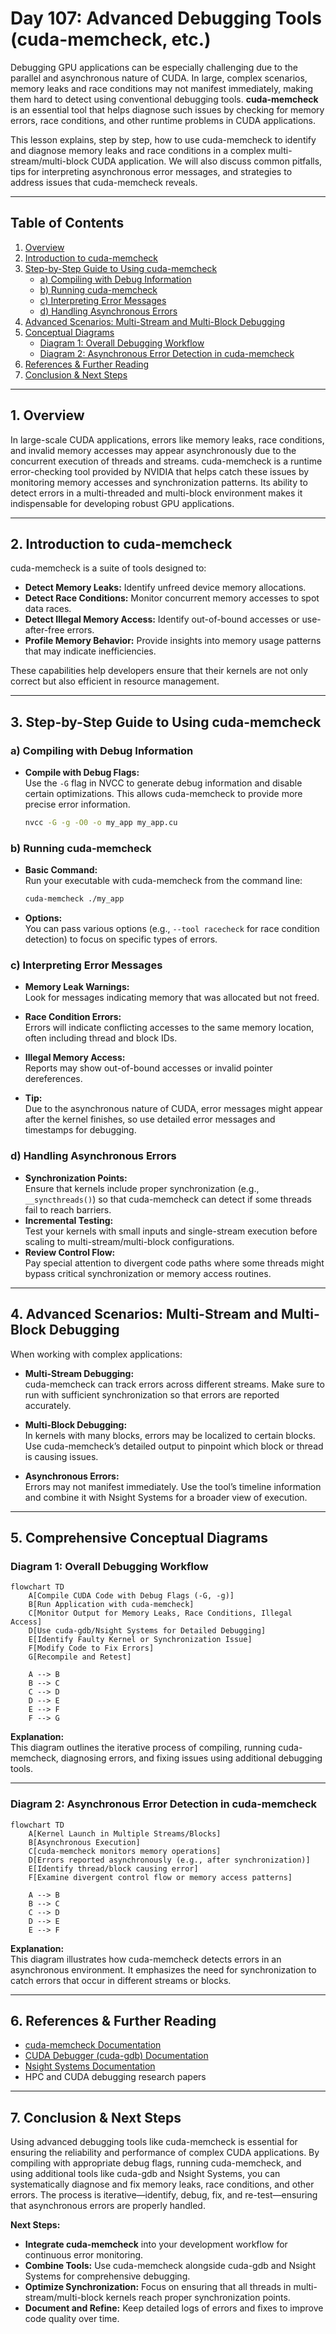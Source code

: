 # Day 107: Advanced Debugging Tools (cuda-memcheck, etc.)

Debugging GPU applications can be especially challenging due to the parallel and asynchronous nature of CUDA. In large, complex scenarios, memory leaks and race conditions may not manifest immediately, making them hard to detect using conventional debugging tools. **cuda-memcheck** is an essential tool that helps diagnose such issues by checking for memory errors, race conditions, and other runtime problems in CUDA applications.

This lesson explains, step by step, how to use cuda-memcheck to identify and diagnose memory leaks and race conditions in a complex multi-stream/multi-block CUDA application. We will also discuss common pitfalls, tips for interpreting asynchronous error messages, and strategies to address issues that cuda-memcheck reveals.

---

## Table of Contents

1. [Overview](#1-overview)  
2. [Introduction to cuda-memcheck](#2-introduction-to-cuda-memcheck)  
3. [Step-by-Step Guide to Using cuda-memcheck](#3-step-by-step-guide-to-using-cuda-memcheck)  
   - [a) Compiling with Debug Information](#a-compiling-with-debug-information)  
   - [b) Running cuda-memcheck](#b-running-cuda-memcheck)  
   - [c) Interpreting Error Messages](#c-interpreting-error-messages)  
   - [d) Handling Asynchronous Errors](#d-handling-asynchronous-errors)  
4. [Advanced Scenarios: Multi-Stream and Multi-Block Debugging](#4-advanced-scenarios-multi-stream-and-multi-block-debugging)  
5. [Conceptual Diagrams](#5-conceptual-diagrams)  
   - [Diagram 1: Overall Debugging Workflow](#diagram-1-overall-debugging-workflow)  
   - [Diagram 2: Asynchronous Error Detection in cuda-memcheck](#diagram-2-asynchronous-error-detection-in-cuda-memcheck)  
6. [References & Further Reading](#6-references--further-reading)  
7. [Conclusion & Next Steps](#7-conclusion--next-steps)

---

## 1. Overview

In large-scale CUDA applications, errors like memory leaks, race conditions, and invalid memory accesses may appear asynchronously due to the concurrent execution of threads and streams. cuda-memcheck is a runtime error-checking tool provided by NVIDIA that helps catch these issues by monitoring memory accesses and synchronization patterns. Its ability to detect errors in a multi-threaded and multi-block environment makes it indispensable for developing robust GPU applications.

---

## 2. Introduction to cuda-memcheck

cuda-memcheck is a suite of tools designed to:
- **Detect Memory Leaks:** Identify unfreed device memory allocations.
- **Detect Race Conditions:** Monitor concurrent memory accesses to spot data races.
- **Detect Illegal Memory Access:** Identify out-of-bound accesses or use-after-free errors.
- **Profile Memory Behavior:** Provide insights into memory usage patterns that may indicate inefficiencies.

These capabilities help developers ensure that their kernels are not only correct but also efficient in resource management.

---

## 3. Step-by-Step Guide to Using cuda-memcheck

### a) Compiling with Debug Information

- **Compile with Debug Flags:**  
  Use the `-G` flag in NVCC to generate debug information and disable certain optimizations. This allows cuda-memcheck to provide more precise error information.
  
  ```bash
  nvcc -G -g -O0 -o my_app my_app.cu
  ```

### b) Running cuda-memcheck

- **Basic Command:**  
  Run your executable with cuda-memcheck from the command line:
  
  ```bash
  cuda-memcheck ./my_app
  ```

- **Options:**  
  You can pass various options (e.g., `--tool racecheck` for race condition detection) to focus on specific types of errors.

### c) Interpreting Error Messages

- **Memory Leak Warnings:**  
  Look for messages indicating memory that was allocated but not freed.
- **Race Condition Errors:**  
  Errors will indicate conflicting accesses to the same memory location, often including thread and block IDs.
- **Illegal Memory Access:**  
  Reports may show out-of-bound accesses or invalid pointer dereferences.
  
- **Tip:**  
  Due to the asynchronous nature of CUDA, error messages might appear after the kernel finishes, so use detailed error messages and timestamps for debugging.

### d) Handling Asynchronous Errors

- **Synchronization Points:**  
  Ensure that kernels include proper synchronization (e.g., `__syncthreads()`) so that cuda-memcheck can detect if some threads fail to reach barriers.
- **Incremental Testing:**  
  Test your kernels with small inputs and single-stream execution before scaling to multi-stream/multi-block configurations.
- **Review Control Flow:**  
  Pay special attention to divergent code paths where some threads might bypass critical synchronization or memory access routines.

---

## 4. Advanced Scenarios: Multi-Stream and Multi-Block Debugging

When working with complex applications:
- **Multi-Stream Debugging:**  
  cuda-memcheck can track errors across different streams. Make sure to run with sufficient synchronization so that errors are reported accurately.
  
- **Multi-Block Debugging:**  
  In kernels with many blocks, errors may be localized to certain blocks. Use cuda-memcheck’s detailed output to pinpoint which block or thread is causing issues.
  
- **Asynchronous Errors:**  
  Errors may not manifest immediately. Use the tool’s timeline information and combine it with Nsight Systems for a broader view of execution.

---

## 5. Comprehensive Conceptual Diagrams

### Diagram 1: Overall Debugging Workflow

```mermaid
flowchart TD
    A[Compile CUDA Code with Debug Flags (-G, -g)]
    B[Run Application with cuda-memcheck]
    C[Monitor Output for Memory Leaks, Race Conditions, Illegal Access]
    D[Use cuda-gdb/Nsight Systems for Detailed Debugging]
    E[Identify Faulty Kernel or Synchronization Issue]
    F[Modify Code to Fix Errors]
    G[Recompile and Retest]
    
    A --> B
    B --> C
    C --> D
    D --> E
    E --> F
    F --> G
```

**Explanation:**  
This diagram outlines the iterative process of compiling, running cuda-memcheck, diagnosing errors, and fixing issues using additional debugging tools.

---

### Diagram 2: Asynchronous Error Detection in cuda-memcheck

```mermaid
flowchart TD
    A[Kernel Launch in Multiple Streams/Blocks]
    B[Asynchronous Execution]
    C[cuda-memcheck monitors memory operations]
    D[Errors reported asynchronously (e.g., after synchronization)]
    E[Identify thread/block causing error]
    F[Examine divergent control flow or memory access patterns]
    
    A --> B
    B --> C
    C --> D
    D --> E
    E --> F
```

**Explanation:**  
This diagram illustrates how cuda-memcheck detects errors in an asynchronous environment. It emphasizes the need for synchronization to catch errors that occur in different streams or blocks.

---

## 6. References & Further Reading

- [cuda-memcheck Documentation](https://docs.nvidia.com/cuda/cuda-memcheck/index.html)
- [CUDA Debugger (cuda-gdb) Documentation](https://docs.nvidia.com/cuda/cuda-gdb/index.html)
- [Nsight Systems Documentation](https://docs.nvidia.com/nsight-systems/)
- HPC and CUDA debugging research papers

---

## 7. Conclusion & Next Steps

Using advanced debugging tools like cuda-memcheck is essential for ensuring the reliability and performance of complex CUDA applications. By compiling with appropriate debug flags, running cuda-memcheck, and using additional tools like cuda-gdb and Nsight Systems, you can systematically diagnose and fix memory leaks, race conditions, and other errors. The process is iterative—identify, debug, fix, and re-test—ensuring that asynchronous errors are properly handled.

**Next Steps:**
- **Integrate cuda-memcheck** into your development workflow for continuous error monitoring.
- **Combine Tools:** Use cuda-memcheck alongside cuda-gdb and Nsight Systems for comprehensive debugging.
- **Optimize Synchronization:** Focus on ensuring that all threads in multi-stream/multi-block kernels reach proper synchronization points.
- **Document and Refine:** Keep detailed logs of errors and fixes to improve code quality over time.

```
